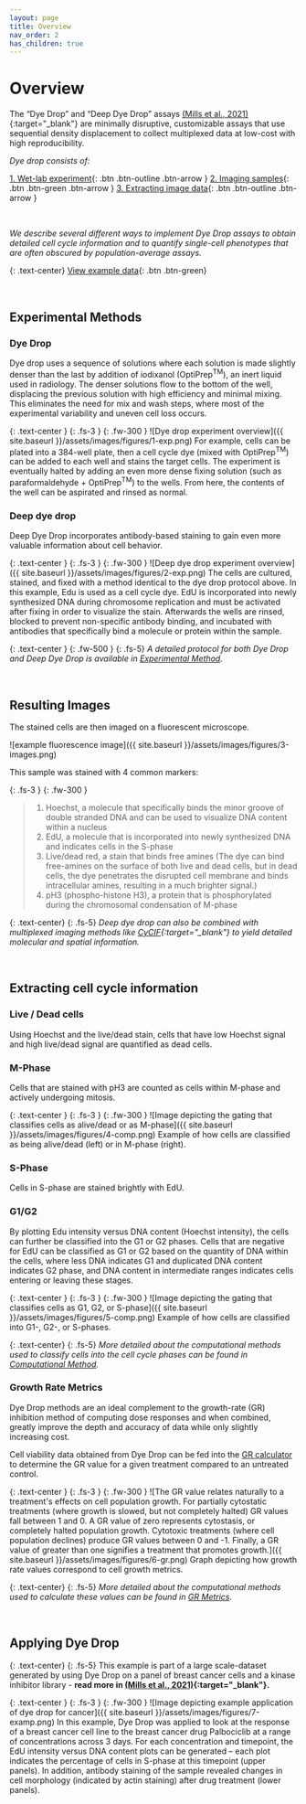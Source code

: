 ```yaml
---
layout: page
title: Overview
nav_order: 2
has_children: true
---
```


# Overview

The “Dye Drop” and “Deep Dye Drop” assays [(Mills et al., 2021)](https://doi.org/10.1101/2021.08.27.457854){:target="_blank"} are minimally disruptive, customizable assays that use sequential density displacement to collect multiplexed data at low-cost with high reproducibility.

*Dye drop consists of:*  

[1. Wet-lab experiment](./#experimental-methods){: .btn .btn-outline .btn-arrow } [2. Imaging samples](./#resulting-images){: .btn .btn-green .btn-arrow } [3. Extracting image data](./#extracting-cell-cycle-information){: .btn .btn-outline .btn-arrow }

<br>

*We describe several different ways to implement Dye Drop assays to obtain detailed cell cycle information and to quantify single-cell phenotypes that are often obscured by population-average assays.*

{: .text-center}
[View example data](./#applying-dye-drop){: .btn .btn-green}  

<br>

## Experimental Methods
### Dye Drop
Dye drop uses a sequence of solutions where each solution is made slightly denser than the last by addition of iodixanol (OptiPrep<sup>TM</sup>), an inert liquid used in radiology. The denser solutions flow to the bottom of the well, displacing the previous solution with high efficiency and minimal mixing. This eliminates the need for mix and wash steps, where most of the experimental variability and uneven cell loss occurs.

{: .text-center }
{: .fs-3 }
{: .fw-300 }
![Dye drop experiment overview]({{ site.baseurl }}/assets/images/figures/1-exp.png)
For example, cells can be plated into a 384-well plate, then a cell cycle dye (mixed with OptiPrep<sup>TM</sup>) can be added to each well and stains the target cells. The experiment is eventually halted by adding an even more dense fixing solution (such as paraformaldehyde + OptiPrep<sup>TM</sup>) to the wells. From here, the contents of the well can be aspirated and rinsed as normal.

### Deep dye drop

Deep Dye Drop incorporates antibody-based staining to gain even more valuable information about cell behavior.

{: .text-center }
{: .fs-3 }
{: .fw-300 }
![Deep dye drop experiment overview]({{ site.baseurl }}/assets/images/figures/2-exp.png)
The cells are cultured, stained, and fixed with a method identical to the dye drop protocol above. In this example, Edu is used as a cell cycle dye. EdU is incorporated into newly synthesized DNA during chromosome replication and must be activated after fixing in order to visualize the stain. Afterwards the wells are rinsed, blocked to prevent non-specific antibody binding, and incubated with antibodies that specifically bind a molecule or protein within the sample.

{: .text-center }
{: .fw-500 }
{: .fs-5}
*A detailed protocol for both Dye Drop and Deep Dye Drop is available in [Experimental Method]({{site.baseurl}}/overview/dye-drop/ddd-exp.html).*

<br>

## Resulting Images

The stained cells are then imaged on a fluorescent microscope. 


![example fluorescence image]({{ site.baseurl }}/assets/images/figures/3-images.png)

This sample was stained with 4 common markers:

{: .fs-3 }
{: .fw-300 }
>1. Hoechst, a molecule that specifically binds the minor groove of double stranded DNA and can be used to visualize DNA content within a nucleus
>2. EdU, a molecule that is incorporated into newly synthesized DNA and indicates cells in the S-phase
>3. Live/dead red, a stain that binds free amines (The dye can bind free-amines on the surface of both live and dead cells, but in dead cells, the dye penetrates the disrupted cell membrane and binds intracellular amines, resulting in a much brighter signal.)
>4. pH3 (phospho-histone H3), a protein that is phosphorylated during the chromosomal condensation of M-phase

{: .text-center}
{: .fs-5}
*Deep dye drop can also be combined with multiplexed imaging methods like [CyCIF](https://www.cycif.org/){:target="_blank"} to yield detailed molecular and spatial information.*

<br>

## Extracting cell cycle information

### Live / Dead cells  
Using Hoechst and the live/dead stain, cells that have low Hoechst signal and high live/dead signal are quantified as dead cells.

### M-Phase
Cells that are stained with pH3 are counted as cells within M-phase and actively undergoing mitosis.

{: .text-center }
{: .fs-3 }
{: .fw-300 }
![Image depicting the gating that classifies cells as alive/dead or as M-phase]({{ site.baseurl }}/assets/images/figures/4-comp.png)
Example of how cells are classified as being alive/dead (left) or in M-phase (right).


### S-Phase
Cells in S-phase are stained brightly with EdU.

### G1/G2
By plotting Edu intensity versus DNA content (Hoechst intensity), the cells can further be classified into the G1 or G2 phases. Cells that are negative for EdU can be classified as G1 or G2 based on the quantity of DNA within the cells, where less DNA indicates G1 and duplicated DNA content indicates G2 phase, and DNA content in intermediate ranges indicates cells entering or leaving these stages.

{: .text-center }
{: .fs-3 }
{: .fw-300 }
![Image depicting the gating that classifies cells as G1, G2, or S-phase]({{ site.baseurl }}/assets/images/figures/5-comp.png)
Example of how cells are classified into G1-, G2-, or S-phases.

{: .text-center}
{: .fs-5}
*More detailed about the computational methods used to classify cells into the cell cycle phases can be found in [Computational Method]({{site.baseurl}}/overview/dye-drop/ddd-comp.html).*

### Growth Rate Metrics

Dye Drop methods are an ideal complement to the growth-rate (GR) inhibition method of computing dose responses and when combined, greatly improve the depth and accuracy of data while only slightly increasing cost. 

Cell viability data obtained from Dye Drop can be fed into the [GR calculator](http://www.grcalculator.org/) to determine the GR value for a given treatment compared to an untreated control. 

{: .text-center }
{: .fs-3 }
{: .fw-300 }
![The GR value relates naturally to a treatment's effects on cell population growth. For partially cytostatic treatments (where growth is slowed, but not completely halted) GR values fall between 1 and 0. A GR value of zero represents cytostasis, or completely halted population growth. Cytotoxic treatments (where cell population declines) produce GR values between 0 and -1. Finally, a GR value of greater than one signifies a treatment that promotes growth.]({{ site.baseurl }}/assets/images/figures/6-gr.png)
Graph depicting how growth rate values correspond to cell growth metrics.

{: .text-center}
{: .fs-5}
*More detailed about the computational methods used to calculate these values can be found in [GR Metrics]({{site.baseurl}}/overview/gr_metrics/).*

<br>

## Applying Dye Drop

{: .text-center}
{: .fs-5}
This example is part of a large scale-dataset generated by using Dye Drop on a panel of breast cancer cells and a kinase inhibitor library - **read more in [(Mills et al., 2021)](https://doi.org/10.1101/2021.08.27.457854){:target="_blank"}.**

{: .text-center }
{: .fs-3 }
{: .fw-300 }
![Image depicting example application of dye drop for cancer]({{ site.baseurl }}/assets/images/figures/7-examp.png)
In this example, Dye Drop was applied to look at the response of a breast cancer cell line to the breast cancer drug Palbociclib at a range of concentrations across 3 days. For each concentration and timepoint, the EdU intensity versus DNA content plots can be generated – each plot indicates the percentage of cells in S-phase at this timepoint (upper panels). In addition, antibody staining of the sample revealed changes in cell morphology (indicated by actin staining) after drug treatment (lower panels).

<br>




